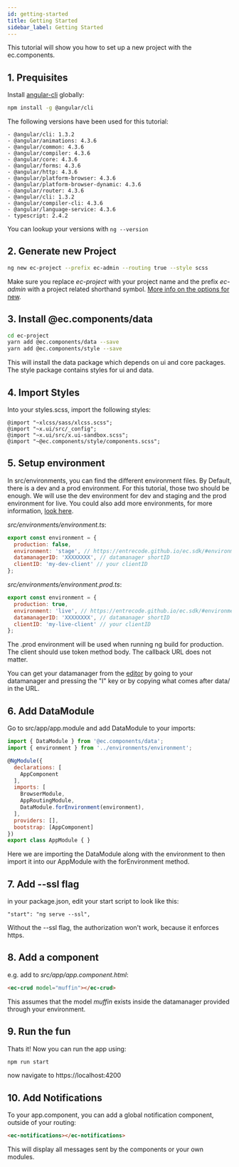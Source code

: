 ```yaml
---
id: getting-started
title: Getting Started
sidebar_label: Getting Started
---
```


This tutorial will show you how to set up a new project with the ec.components.

## 1. Prequisites

Install [angular-cli](https://cli.angular.io/) globally:

```sh
npm install -g @angular/cli
```
The following versions have been used for this tutorial:

```
- @angular/cli: 1.3.2
- @angular/animations: 4.3.6
- @angular/common: 4.3.6
- @angular/compiler: 4.3.6
- @angular/core: 4.3.6
- @angular/forms: 4.3.6
- @angular/http: 4.3.6
- @angular/platform-browser: 4.3.6
- @angular/platform-browser-dynamic: 4.3.6
- @angular/router: 4.3.6
- @angular/cli: 1.3.2
- @angular/compiler-cli: 4.3.6
- @angular/language-service: 4.3.6
- typescript: 2.4.2
```

You can lookup your versions with ```ng --version```

## 2. Generate new Project
```sh
ng new ec-project --prefix ec-admin --routing true --style scss
```
Make sure you replace _ec-project_ with your project name and the prefix _ec-admin_ with a project related shorthand symbol.
[More info on the options for new](https://github.com/angular/angular-cli/wiki/new).

## 3. Install @ec.components/data

```sh
cd ec-project
yarn add @ec.components/data --save
yarn add @ec.components/style --save
```

This will install the data package which depends on ui and core packages.
The style package contains styles for ui and data.

## 4. Import Styles

Into your styles.scss, import the following styles:

```
@import "~xlcss/sass/xlcss.scss";
@import "~x.ui/src/_config";
@import "~x.ui/src/x.ui-sandbox.scss";
@import "~@ec.components/style/components.scss";
```

## 5. Setup environment

In src/environments, you can find the different environment files.
By Default, there is a dev and a prod environment. For this tutorial, those two should be enough. We will use the dev environment for dev and staging and the prod environment for live. You could also add more environments, for more information, [look here](https://github.com/angular/angular-cli/wiki/stories-application-environments). 

_src/environments/environment.ts_:

```js
export const environment = {
  production: false,
  environment: 'stage', // https://entrecode.github.io/ec.sdk/#environment
  datamanagerID: 'XXXXXXXX', // datamanager shortID
  clientID: 'my-dev-client' // your clientID
};
```

_src/environments/environment.prod.ts_:

```js
export const environment = {
  production: true,
  environment: 'live', // https://entrecode.github.io/ec.sdk/#environment
  datamanagerID: 'XXXXXXXX', // datamanager shortID
  clientID: 'my-live-client' // your clientID
};
```
The .prod environment will be used when running ng build for production.
The client should use token method body. The callback URL does not matter.

You can get your datamanager from the [editor](https://e.entrecode.de) by going to your datamanager and pressing the "I" key or by copying what comes after data/ in the URL.

## 6. Add DataModule

Go to src/app/app.module and add DataModule to your imports:

```js
import { DataModule } from '@ec.components/data';
import { environment } from '../environments/environment';

@NgModule({
  declarations: [
    AppComponent
  ],
  imports: [
    BrowserModule,
    AppRoutingModule,
    DataModule.forEnvironment(environment),
  ],
  providers: [],
  bootstrap: [AppComponent]
})
export class AppModule { }
```
Here we are importing the DataModule along with the environment to then import it into our AppModule with the forEnvironment method.

## 7. Add --ssl flag

in your package.json, edit your start script to look like this:

```
"start": "ng serve --ssl",
```

Without the --ssl flag, the authorization won't work, because it enforces https.

## 8. Add a component

e.g. add to _src/app/app.component.html_:

```html
<ec-crud model="muffin"></ec-crud>
```

This assumes that the model _muffin_ exists inside the datamanager provided through your environment.


## 9. Run the fun

Thats it! Now you can run the app using:

```sh
npm run start
```


now navigate to https://localhost:4200

## 10. Add Notifications

To your app.component, you can add a global notification component, outside of your routing:

```html
<ec-notifications></ec-notifications>
```

This will display all messages sent by the components or your own modules.